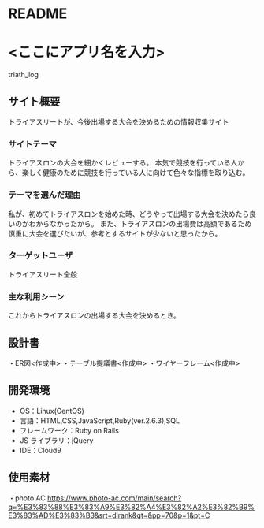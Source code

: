 # README
# <ここにアプリ名を入力>
triath_log

## サイト概要

トライアスリートが、今後出場する大会を決めるための情報収集サイト

### サイトテーマ

トライアスロンの大会を細かくレビューする。
本気で競技を行っている人から、楽しく健康のために競技を行っている人に向けて色々な指標を取り込む。

### テーマを選んだ理由

私が、初めてトライアスロンを始めた時、どうやって出場する大会を決めたら良いのかわからなかったから。
また、トライアスロンの出場費は高額であるため慎重に大会を選びたいが、参考とするサイトが少ないと思ったから。

### ターゲットユーザ

トライアスリート全般

### 主な利用シーン

これからトライアスロンの出場する大会を決めるとき。

## 設計書
 ・ER図<作成中>
 ・テーブル提議書<作成中>
 ・ワイヤーフレーム<作成中>


## 開発環境

- OS：Linux(CentOS)
- 言語：HTML,CSS,JavaScript,Ruby(ver.2.6.3),SQL
- フレームワーク：Ruby on Rails
- JS ライブラリ：jQuery
- IDE：Cloud9

## 使用素材

・photo AC
<https://www.photo-ac.com/main/search?q=%E3%83%88%E3%83%A9%E3%82%A4%E3%82%A2%E3%82%B9%E3%83%AD%E3%83%B3&srt=dlrank&qt=&pp=70&p=1&pt=C>
